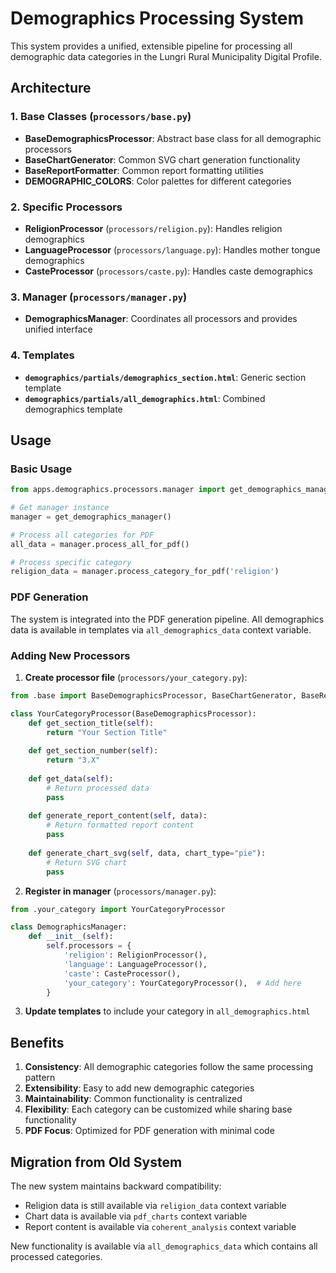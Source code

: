# Demographics Processing System

This system provides a unified, extensible pipeline for processing all demographic data categories in the Lungri Rural Municipality Digital Profile.

## Architecture

### 1. Base Classes (`processors/base.py`)
- **BaseDemographicsProcessor**: Abstract base class for all demographic processors
- **BaseChartGenerator**: Common SVG chart generation functionality
- **BaseReportFormatter**: Common report formatting utilities
- **DEMOGRAPHIC_COLORS**: Color palettes for different categories

### 2. Specific Processors
- **ReligionProcessor** (`processors/religion.py`): Handles religion demographics
- **LanguageProcessor** (`processors/language.py`): Handles mother tongue demographics  
- **CasteProcessor** (`processors/caste.py`): Handles caste demographics

### 3. Manager (`processors/manager.py`)
- **DemographicsManager**: Coordinates all processors and provides unified interface

### 4. Templates
- **`demographics/partials/demographics_section.html`**: Generic section template
- **`demographics/partials/all_demographics.html`**: Combined demographics template

## Usage

### Basic Usage
```python
from apps.demographics.processors.manager import get_demographics_manager

# Get manager instance
manager = get_demographics_manager()

# Process all categories for PDF
all_data = manager.process_all_for_pdf()

# Process specific category
religion_data = manager.process_category_for_pdf('religion')
```

### PDF Generation
The system is integrated into the PDF generation pipeline. All demographics data is available in templates via `all_demographics_data` context variable.

### Adding New Processors

1. **Create processor file** (`processors/your_category.py`):
```python
from .base import BaseDemographicsProcessor, BaseChartGenerator, BaseReportFormatter

class YourCategoryProcessor(BaseDemographicsProcessor):
    def get_section_title(self):
        return "Your Section Title"
    
    def get_section_number(self):
        return "3.X"
    
    def get_data(self):
        # Return processed data
        pass
    
    def generate_report_content(self, data):
        # Return formatted report content
        pass
    
    def generate_chart_svg(self, data, chart_type="pie"):
        # Return SVG chart
        pass
```

2. **Register in manager** (`processors/manager.py`):
```python
from .your_category import YourCategoryProcessor

class DemographicsManager:
    def __init__(self):
        self.processors = {
            'religion': ReligionProcessor(),
            'language': LanguageProcessor(),  
            'caste': CasteProcessor(),
            'your_category': YourCategoryProcessor(),  # Add here
        }
```

3. **Update templates** to include your category in `all_demographics.html`

## Benefits

1. **Consistency**: All demographic categories follow the same processing pattern
2. **Extensibility**: Easy to add new demographic categories
3. **Maintainability**: Common functionality is centralized
4. **Flexibility**: Each category can be customized while sharing base functionality
5. **PDF Focus**: Optimized for PDF generation with minimal code

## Migration from Old System

The new system maintains backward compatibility:
- Religion data is still available via `religion_data` context variable
- Chart data is available via `pdf_charts` context variable
- Report content is available via `coherent_analysis` context variable

New functionality is available via `all_demographics_data` which contains all processed categories.
